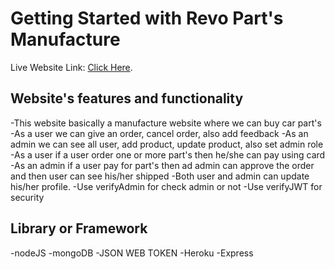 # Getting Started with Revo Part's Manufacture

Live Website Link: [Click Here](https://revo-parts-manufacture.web.app/).

## Website's features and functionality

-This website basically a manufacture website where we can buy car part's 
-As a user we can give an order, cancel order, also add feedback 
-As an admin we can see all user, add product, update product, also set admin role
-As a user if a user order one or more part's then he/she can pay using card
-As an admin if a user pay for part's then ad admin can approve the order and then user can see his/her shipped
-Both user and admin can update his/her profile.
-Use verifyAdmin for check admin or not
-Use verifyJWT for security

## Library or Framework

-nodeJS
-mongoDB
-JSON WEB TOKEN
-Heroku
-Express



